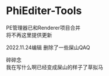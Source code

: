 # PhiEditer-Tools
PE管理器已和Renderer项目合并  
将不再这里提供更新
  
2022.11.24编辑
删除了一些屎山QAQ
  
碎碎念  
我在写什么啊已经变成屎山的样子了草拟马
